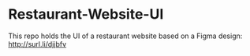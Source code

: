 # Restaurant-Website-UI
This repo holds the UI of a restaurant website based on a Figma design: http://surl.li/djjbfv
